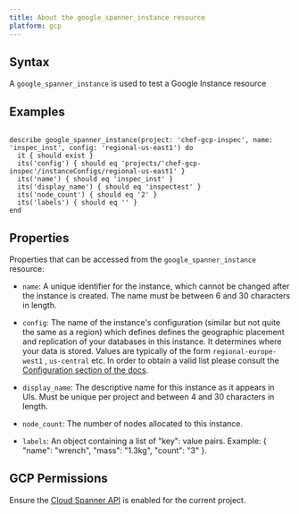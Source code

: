 ```yaml
---
title: About the google_spanner_instance resource
platform: gcp
---
```


## Syntax
A `google_spanner_instance` is used to test a Google Instance resource

## Examples
```

describe google_spanner_instance(project: 'chef-gcp-inspec', name: 'inspec_inst', config: 'regional-us-east1') do
  it { should exist }
  its('config') { should eq 'projects/'chef-gcp-inspec'/instanceConfigs/regional-us-east1' }
  its('name') { should eq 'inspec_inst' }
  its('display_name') { should eq 'inspectest' }
  its('node_count') { should eq '2' }
  its('labels') { should eq '' }
end
```

## Properties
Properties that can be accessed from the `google_spanner_instance` resource:


  * `name`: A unique identifier for the instance, which cannot be changed after the instance is created. The name must be between 6 and 30 characters in length.

  * `config`: The name of the instance's configuration (similar but not quite the same as a region) which defines defines the geographic placement and replication of your databases in this instance. It determines where your data is stored. Values are typically of the form `regional-europe-west1` , `us-central` etc. In order to obtain a valid list please consult the [Configuration section of the docs](https://cloud.google.com/spanner/docs/instances).

  * `display_name`: The descriptive name for this instance as it appears in UIs. Must be unique per project and between 4 and 30 characters in length.

  * `node_count`: The number of nodes allocated to this instance.

  * `labels`: An object containing a list of "key": value pairs. Example: { "name": "wrench", "mass": "1.3kg", "count": "3" }.


## GCP Permissions

Ensure the [Cloud Spanner API](https://console.cloud.google.com/apis/library/spanner.googleapis.com/) is enabled for the current project.
